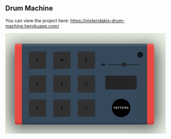 ## Drum Machine 

You can view the project here: 
https://nixteridakis-drum-machine.herokuapp.com/

![](example.gif)
